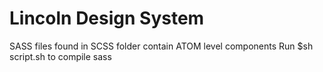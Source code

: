 # Lincoln Design System

SASS files found in SCSS folder contain ATOM level components
Run $sh script.sh to compile sass
